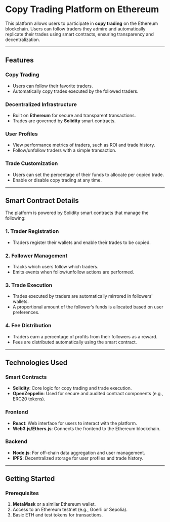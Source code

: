 # Copy Trading Platform on Ethereum  

This platform allows users to participate in **copy trading** on the Ethereum blockchain. Users can follow traders they admire and automatically replicate their trades using smart contracts, ensuring transparency and decentralization.

---

## Features  

### Copy Trading  
- Users can follow their favorite traders.  
- Automatically copy trades executed by the followed traders.  

### Decentralized Infrastructure  
- Built on **Ethereum** for secure and transparent transactions.  
- Trades are governed by **Solidity** smart contracts.  

### User Profiles  
- View performance metrics of traders, such as ROI and trade history.  
- Follow/unfollow traders with a simple transaction.  

### Trade Customization  
- Users can set the percentage of their funds to allocate per copied trade.  
- Enable or disable copy trading at any time.  

---

## Smart Contract Details  

The platform is powered by Solidity smart contracts that manage the following:  

### 1. Trader Registration  
- Traders register their wallets and enable their trades to be copied.  

### 2. Follower Management  
- Tracks which users follow which traders.  
- Emits events when follow/unfollow actions are performed.  

### 3. Trade Execution  
- Trades executed by traders are automatically mirrored in followers' wallets.  
- A proportional amount of the follower’s funds is allocated based on user preferences.  

### 4. Fee Distribution  
- Traders earn a percentage of profits from their followers as a reward.  
- Fees are distributed automatically using the smart contract.  

---

## Technologies Used  

### Smart Contracts  
- **Solidity**: Core logic for copy trading and trade execution.  
- **OpenZeppelin**: Used for secure and audited contract components (e.g., ERC20 tokens).  

### Frontend  
- **React**: Web interface for users to interact with the platform.  
- **Web3.js/Ethers.js**: Connects the frontend to the Ethereum blockchain.  

### Backend  
- **Node.js**: For off-chain data aggregation and user management.  
- **IPFS**: Decentralized storage for user profiles and trade history.  

---

## Getting Started  

### Prerequisites  
1. **MetaMask** or a similar Ethereum wallet.  
2. Access to an Ethereum testnet (e.g., Goerli or Sepolia).  
3. Basic ETH and test tokens for transactions.  

